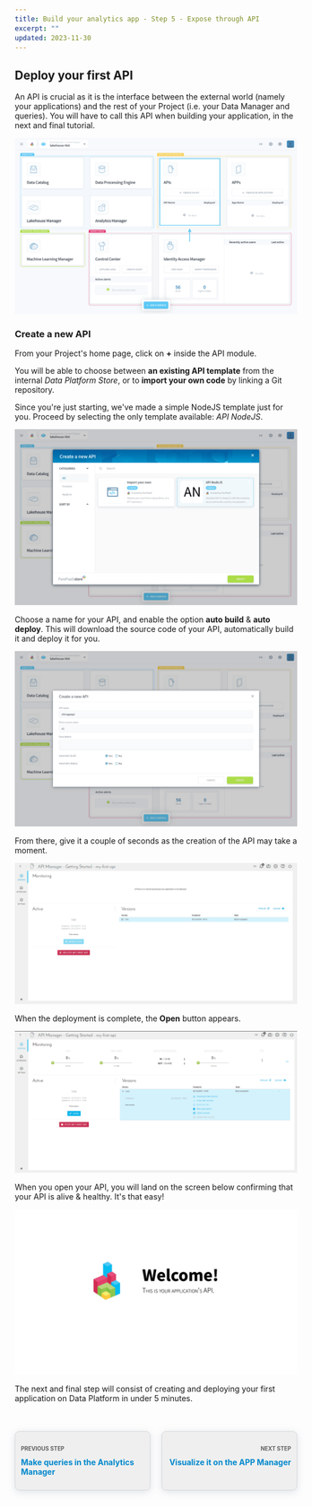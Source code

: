 ```yaml
---
title: Build your analytics app - Step 5 - Expose through API
excerpt: ""
updated: 2023-11-30
---
```


<style>
.prevnext {
    display:flex !important;
    list-style:none !important;
    margin:25px 0 50px !important;
    padding:0 !important;
}
.prevnext > li {
    background:#efefef !important;
    border:1px solid #d8d8d8 !important;
    border-radius:8px !important;
    box-shadow: 0 3px 13px 0 rgba(151, 167, 183, 0.3) !important;
    flex:1 !important;
    padding:5px 10px !important;
    position:relative !important;
}
.prevnext > li:empty {
    visibility:hidden !important;
}
.prevnext > li > h4 {
    color:#08c !important;
}
.prevnext > li > a {
    bottom:0 !important;
    left:0 !important;
    position:absolute !important;
    right:0 !important;
    top:0 !important;
}
.prevnext > li:first-child {
    margin:25px 10px 0 0 !important;
}
.prevnext > li:first-child > h4:before,
.prevnext > li:last-child > h4:before {
    color:rgba(0,0,0,.6) !important;
    content:"Previous step" !important;
    display:block !important;
    font-size:70% !important;
    margin-bottom:10px !important;
    text-transform:uppercase !important;
}
.prevnext > li:last-child {
    margin:25px 0 0 10px !important;
    text-align:right !important;
}
.prevnext > li:last-child > h4:before {
    content:"Next step" !important;
}
</style>

## Deploy your first API

An API is crucial as it is the interface between the external world (namely your applications) and the rest of your Project (i.e. your Data Manager and queries). You will have to call this API when building your application, in the next and final tutorial.

![Project home](images/homepage-api.png)

### Create a new API

From your Project's home page, click on **+** inside the API module.

You will be able to choose between **an existing API template** from the internal *Data Platform Store*, or to **import your own code** by linking a Git repository.

Since you're just starting, we've made a simple NodeJS template just for you. Proceed by selecting the only template available: *API NodeJS*.

![API store](images/api-store-new.png)

Choose a name for your API, and enable the option **auto build** & **auto deploy**. This will download the source code of your API, automatically build it and deploy it for you.

![API settings](images/api-settings-new.png)

From there, give it a couple of seconds as the creation of the API may take a moment.

![API building home](images/api_building1.png)

When the deployment is complete, the **Open** button appears.

![API deployed](images/api_deployed.png)

When you open your API, you will land on the screen below confirming that your API is alive & healthy. It's that easy!

![API open](images/api_open.png)

The next and final step will consist of creating and deploying your first application on Data Platform in under 5 minutes.

<ul class="prevnext">
    <li>
        <h4>Make queries in the Analytics Manager</h4>
        <a href="/pages/public_cloud/data_platform/tutorials/tuto_01_build_a_first_app_from_scratch/tuto_01_build_a_first_app_from_scratch_step4"></a>
    </li>
    <li>
        <h4>Visualize it on the APP Manager</h4>
        <a href="/pages/public_cloud/data_platform/tutorials/tuto_01_build_a_first_app_from_scratch/tuto_01_build_a_first_app_from_scratch_step6"></a>
    </li>
</ul>